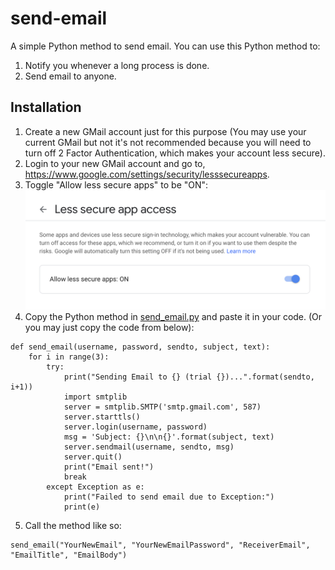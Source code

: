 # send-email
A simple Python method to send email.
You can use this Python method to:
1. Notify you whenever a long process is done.
2. Send email to anyone.

## Installation
1. Create a new GMail account just for this purpose (You may use your current GMail but not it's not recommended because you will need to turn off 2 Factor Authentication, which makes your account less secure).
2. Login to your new GMail account and go to, https://www.google.com/settings/security/lesssecureapps.
3. Toggle "Allow less secure apps" to be "ON":
![img](instruction-screenshot.png)
4. Copy the Python method in [send_email.py](send_email.py) and paste it in your code. (Or you may just copy the code from below):
```
def send_email(username, password, sendto, subject, text):
    for i in range(3):
        try:
            print("Sending Email to {} (trial {})...".format(sendto, i+1))
            import smtplib
            server = smtplib.SMTP('smtp.gmail.com', 587)
            server.starttls()
            server.login(username, password)
            msg = 'Subject: {}\n\n{}'.format(subject, text)
            server.sendmail(username, sendto, msg)
            server.quit()
            print("Email sent!")
            break
        except Exception as e:
            print("Failed to send email due to Exception:")
            print(e)
```
5. Call the method like so:
```
send_email("YourNewEmail", "YourNewEmailPassword", "ReceiverEmail", "EmailTitle", "EmailBody")
```
